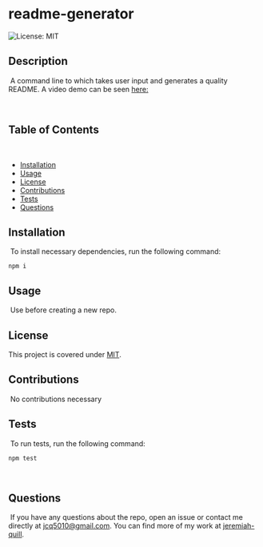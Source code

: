 
# readme-generator
![License: MIT](https://img.shields.io/badge/License-MIT-yellow.svg)



## Description


​
A command line to which takes user input and generates a quality README.  A video demo can be seen [here:](https://youtu.be/tSZN8J-ziy0)


​


## Table of Contents

​
- [Installation](#installation)
  ​
- [Usage](#usage)
  ​
- [License](#license)
  ​
- [Contributions](#contributions)
  ​
- [Tests](#tests)
  ​
- [Questions](#questions)
  ​


## Installation

​
To install necessary dependencies, run the following command:
​

```
npm i
```



## Usage

​
Use before creating a new repo.



## License


This project is covered under [MIT](https://opensource.org/licenses/MIT).
​


## Contributions

​
No contributions necessary
​


## Tests

​
To run tests, run the following command:
​

```
npm test
```


​
## Questions

​
If you have any questions about the repo, open an issue or contact me directly at jcq5010@gmail.com. You can find more of my work at [jeremiah-quill](https://github.com/jeremiah-quill/).

